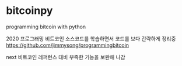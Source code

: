 # bitcoinpy
programming bitcoin with python

2020
프로그래밍 비트코인 소스코드를 학습하면서 코드를 보다 간략하게 정리중
https://github.com/jimmysong/programmingbitcoin


next
비트코인 레퍼런스 대비 부족한 기능을 보완해 나감




